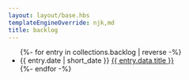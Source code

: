 ```yaml
---
layout: layout/base.hbs
templateEngineOverride: njk,md
title: backlog
---
```

<div class="-ml-6 -mr-6">
<ul class="">
{%- for entry in collections.backlog | reverse -%}
    <li class="">
        <span class="text-center w-3/12 text-gray-600 text-xs inline-block">{{ entry.date | short_date }}</span>
        <span class="align-top w-8/12 inline-block"><a href="{{ entry.url }}" class="text-xl border-b border-gray-500 text-blue-600">{{ entry.data.title }}</a></span>
    </li>
{%- endfor -%}
</ul>

</div>
